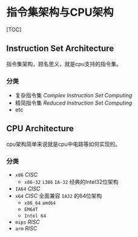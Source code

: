 # 指令集架构与CPU架构

[TOC]

## Instruction Set Architecture

指令集架构，顾名思义，就是cpu支持的指令集。

### 分类

- 复杂指令集 _Complex Instruction Set Computing_
- 精简指令集 _Reduced Instruction Set Computing_
- etc

## CPU Architecture

cpu架构简单来说就是cpu中电路等如何实现的。

### 分类

- `x86` _CISC_
  - `x86-32` `i386`  `IA-32` 经典的Intel32位架构
- `IA64` _CISC_
- `x64` _CISC_ 全面兼容 `IA32` 的64位架构
  - `x86_64`  `amd64` 
  - `EM64T`
  - `Intel 64`
- `mips` _RISC_
- `arm` _RISC_